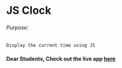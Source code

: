 # JS Clock

###### Purpose:
    Display the current time using JS

#### Dear Students, Check out the live app [here]([http://203.193.173.125/buildriseshine/javascript/js-clock/])
